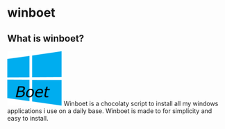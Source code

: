 # winboet

## What is winboet?
<img src="https://github.com/hacker41d4n/winboet/blob/main/resources/winboetlogo.png" width="25%" height="25%">
Winboet is a chocolaty script to install all my windows applications i use on a daily base.
Winboet is made to for simplicity and easy to install.

